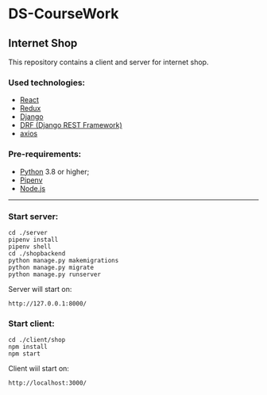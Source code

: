 # DS-CourseWork

## Internet Shop
This repository contains a client and server for internet shop.

### Used technologies:
* [React](https://reactjs.org/)
* [Redux](https://redux.js.org/)
* [Django](https://www.djangoproject.com/)
* [DRF (Django REST Framework)](https://www.django-rest-framework.org/)
* [axios](https://github.com/axios/axios)

### Pre-requirements:
* [Python](https://www.python.org/downloads/) 3.8 or higher;
* [Pipenv](https://github.com/pypa/pipenv)
* [Node.js](https://nodejs.org/)

---
### Start server:

```
cd ./server
pipenv install
pipenv shell
cd ./shopbackend
python manage.py makemigrations
python manage.py migrate
python manage.py runserver
```
Server will start on:
```
http://127.0.0.1:8000/
```

### Start client:
```
cd ./client/shop
npm install
npm start
```
Client wiil start on:
```
http://localhost:3000/
```